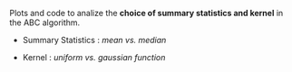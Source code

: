 Plots and code to analize the **choice of summary statistics and kernel** in the ABC algorithm.


* Summary Statistics : *mean vs. median*

* Kernel : *uniform vs. gaussian function*
